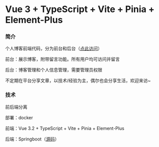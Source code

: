 # Vue 3 + TypeScript + Vite + Pinia + Element-Plus

### 简介

个人博客前端代码，分为前台和后台（[点此访问](http://122.9.33.79/#/)）

前台：展示博客，附带留言功能。所有用户均可访问并留言

后台：博客管理和个人信息管理，需要管理员权限 

不定期在平台分享文章，以技术/经验为主，偶尔也会分享生活，欢迎来访~

### 技术

前后端分离 

部署：docker

前端：Vue 3.2 + TypeScript + Vite + Pinia + Element-Plus

后端：Springboot（[源码](https://github.com/XinrZhou/my-blog-server)）

